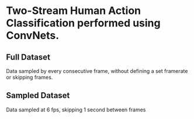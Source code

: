 # Two-Stream Human Action Classification performed using ConvNets.
## Full Dataset
Data sampled by every consecutive frame, without defining a set framerate or skipping frames.

## Sampled Dataset
Data sampled at 6 fps, skipping 1 second between frames

